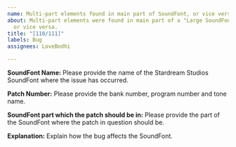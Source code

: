 ```yaml
---
name: Multi-part elements found in main part of SoundFont, or vice versa
about: Multi-part elements were found in main part of a "Large SoundFont Project",
  or vice versa.
title: "[110/111]"
labels: Bug
assignees: LoveBodhi

---
```


**SoundFont Name:**
Please provide the name of the Stardream Studios SoundFont where the issue has occurred.

**Patch Number:**
Please provide the bank number, program number and tone name.

**SoundFont part which the patch should be in:**
Please provide the part of the SoundFont where the patch in question should be.

**Explanation:**
Explain how the bug affects the SoundFont.
